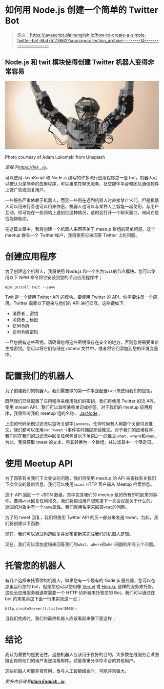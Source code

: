 # 如何用 Node.js 创建一个简单的 Twitter Bot

> 原文：<https://javascript.plainenglish.io/how-to-create-a-simple-twitter-bot-6bd75f73662?source=collection_archive---------14----------------------->

## Node.js 和 twit 模块使得创建 Twitter 机器人变得非常容易

![](img/de30e2af59ada392a6eef774714ed7b4.png)

Photo courtesy of Adam Lukomski from Unsplash

*原载于*[*https://fek . io*](https://fek.io/blog/how-to-create-a-simple-twitter-bot/)*。*

可以使用 JavaScript 和 Node.js 编写的许多流行应用程序之一是 bot。机器人可以被认为是简单的应用程序，可以用来在聊天服务、社交媒体平台和团队通信软件上做广告或回复用户。

一些服务严重依赖于机器人，而另一些则在遇到机器人时直接禁止它们。但是机器人可以用来行善也可以用来作恶。机器人也可以与某种人工智能一起使用，与用户互动。你可能在一些网站上遇到过这种情况，这时会打开一个聊天窗口，询问它是否能帮助你。

在这篇文章中，我将创建一个机器人来回答关于 meetup 群组的简单问题。这个 meetup 群有一个 Twitter 帐户，我将使用它来回答 Twitter 上的问题。

# 创建应用程序

为了创建这个机器人，我将使用 Node.js 和一个名为`twit`的节点模块。您可以使用以下 NPM 命令将它安装到您的节点应用程序中；

```
npm install twit --save
```

Twit 是一个使用 Twitter API 的模块。要使用 Twitter 的 API，你需要[注册](https://dev.twitter.com/apps/new)一个应用。Twitter 需要以下键来与他们的 API 进行交互。这些键如下:

*   消费者 _ 密钥
*   消费者 _ 秘密
*   访问令牌
*   访问令牌密码

一旦您拥有这些密钥，请确保您将这些密钥保存在安全的地方，否则您将需要重新生成密钥。您可以将它们存储在 dotenv 文件中，或者将它们添加到您的环境变量中。

# 配置我们的机器人

为了创建我们的机器人，我们需要做的第一件事是配置`twit`来使用我们的密钥。

既然我们已经配置了应用程序来使用我们的密钥，我们将使用 Twitter 的流 API。使用 stream API，我们可以监听某些单词或标签。对于我们的 meetup 应用程序，我将监听我的 meetup 组的名称， [JaxNode](https://www.jaxnode.com) 。

上面的代码示例过滤流以监听关键字`jaxnode`。任何时候有人用那个关键词发推文，我们都可以使用`on('tweet')`事件实时捕捉那些推文。对于我们的应用程序，我们将在我们的过滤流中回复任何包含以下单词之一的推文:`what`、`where`和`when`。为此，我将获取 tweet 的文本，将其转换为一个数组，并过滤其中一个限定词。

# 使用 Meetup API

为了回答有关我们下次会议的问题，我们将使用 meetup 的 API 来查找有关我们下次会议的最新信息。我们可以使用`axios` HTTP 客户端从 Meetup 检索信息。

这个 API 返回一个 JSON 数组，其中包含我们的 meetup 组的所有即将到来的事件。要用`what`回复任何推文，我们将假设用户想知道下一次会议是关于什么的。返回的对象中有一个`name`属性。我们就用名字来回答`what`的问题。

为了用 tweet 回复，我们将使用 Twitter API 的另一部分来发送 tweet。为此，我们将创建以下函数:

现在，我们可以通过构造回复并发布更新来完成我们的机器人逻辑。

现在，我们可以添加逻辑来回答我们的`what`、`where`和`when`问题的所有三个问题。

# 托管您的机器人

有几个选择来托管你的机器人。如果您有一个现有的 Node.js 服务器，您可以在那里运行您的 bot，但是您也可以使用像 [Vercel](https://vercel.com/) 或 [Heroku](https://heroku.com) 这样的服务来托管。这些云应用服务器通常需要一个 HTTP 侦听器来托管您的 Bot。我们可以通过在 bot 的末尾添加下面一行来实现这一点；

```
http.createServer().listen(3000);
```

当我们完成时，我们的最终机器人应该看起来像下面这样；

# 结论

我认为重要的是要记住，这些机器人应该用于良好的目的。大多数在线服务会试图阻止你向他们的用户发送垃圾邮件。试着尊重分享你平台的其他用户。

这些机器人可能非常有用，当与人工智能结合时，可能非常强大。

*更多内容请看*[***plain English . io***](http://plainenglish.io/)